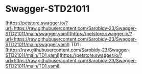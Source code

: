 # Swagger-STD21011
[https://petstore.swagger.io/?url=https://raw.githubusercontent.com/Sarobidy-23/Swagger-STD21011/main/swagger.yaml](https://petstore.swagger.io/?url=https://raw.githubusercontent.com/Sarobidy-23/Swagger-STD21011/main/swagger.yaml)
TD1 : [https://raw.githubusercontent.com/Sarobidy-23/Swagger-STD21011/main/TD1.yaml](https://petstore.swagger.io/?url=https://raw.githubusercontent.com/Sarobidy-23/Swagger-STD21011/main/TD1.yaml)
